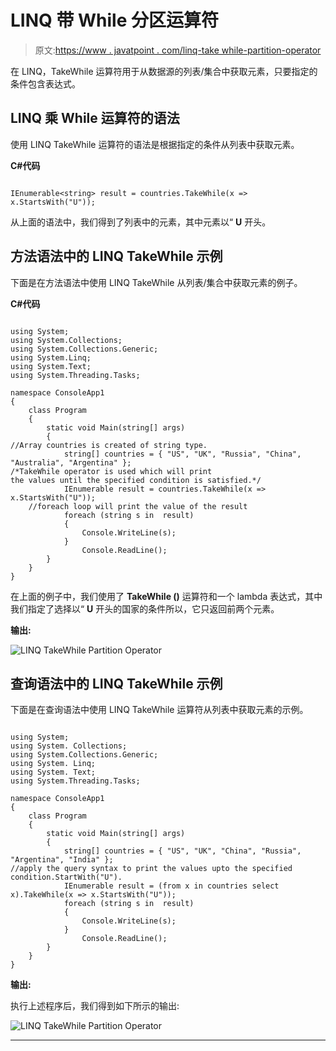 # LINQ 带 While 分区运算符

> 原文:[https://www . javatpoint . com/linq-take while-partition-operator](https://www.javatpoint.com/linq-takewhile-partition-operator)

在 LINQ，TakeWhile 运算符用于从数据源的列表/集合中获取元素，只要指定的条件包含表达式。

## LINQ 乘 While 运算符的语法

使用 LINQ TakeWhile 运算符的语法是根据指定的条件从列表中获取元素。

**C#代码**

```

IEnumerable<string> result = countries.TakeWhile(x => x.StartsWith("U"));

```

从上面的语法中，我们得到了列表中的元素，其中元素以“ **U** 开头。

## 方法语法中的 LINQ TakeWhile 示例

下面是在方法语法中使用 LINQ TakeWhile 从列表/集合中获取元素的例子。

**C#代码**

```

using System;
using System.Collections;
using System.Collections.Generic;
using System.Linq;
using System.Text;
using System.Threading.Tasks;

namespace ConsoleApp1
{
    class Program
    {
        static void Main(string[] args)
        {
//Array countries is created of string type.
            string[] countries = { "US", "UK", "Russia", "China", "Australia", "Argentina" };
/*TakeWhile operator is used which will print 
the values until the specified condition is satisfied.*/
            IEnumerable result = countries.TakeWhile(x => x.StartsWith("U"));
    //foreach loop will print the value of the result
            foreach (string s in  result) 
            {
                Console.WriteLine(s);
            }
                Console.ReadLine();
        }
    }
} 
```

在上面的例子中，我们使用了 **TakeWhile ()** 运算符和一个 lambda 表达式，其中我们指定了选择以“ **U** 开头的国家的条件所以，它只返回前两个元素。

**输出:**

![LINQ TakeWhile Partition Operator](../Images/b7c70d757a5b1dfbb21d87340e0cec27.png)

## 查询语法中的 LINQ TakeWhile 示例

下面是在查询语法中使用 LINQ TakeWhile 运算符从列表中获取元素的示例。

```

using System;
using System. Collections;
using System.Collections.Generic;
using System. Linq;
using System. Text;
using System.Threading.Tasks;

namespace ConsoleApp1
{
    class Program
    {
        static void Main(string[] args)
        {
            string[] countries = { "US", "UK", "China", "Russia", "Argentina", "India" };
//apply the query syntax to print the values upto the specified condition.StartWith("U").
            IEnumerable result = (from x in countries select x).TakeWhile(x => x.StartsWith("U"));
            foreach (string s in  result) 
            {
                Console.WriteLine(s);
            }
                Console.ReadLine();
        }
    }
} 
```

**输出:**

执行上述程序后，我们得到如下所示的输出:

![LINQ TakeWhile Partition Operator](../Images/1731b86b81b95766fadb2301b37e9520.png)

* * *